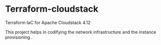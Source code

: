 # Terraform-cloudstack
Terraform IaC for Apache Cloudstack 4.12

This project helps in codifying the network infrastructure and the instance provisioning . 
